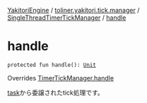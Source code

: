 [YakitoriEngine](../../index.md) / [toliner.yakitori.tick.manager](../index.md) / [SingleThreadTimerTickManager](index.md) / [handle](./handle.md)

# handle

`protected fun handle(): `[`Unit`](https://kotlinlang.org/api/latest/jvm/stdlib/kotlin/-unit/index.html)

Overrides [TimerTickManager.handle](../-timer-tick-manager/handle.md)

[task](#)から委譲されたtick処理です。

